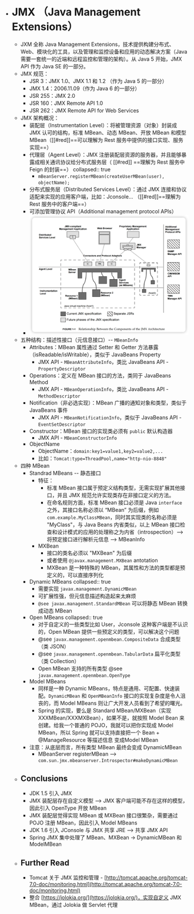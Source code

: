 - # JMX （Java Management Extensions）
	- JXM 全称 Java Management Extensions，技术提供构建分布式、Web、模块化的工具，以及管理和监控设备和应用的动态解决方案（Java 需要一套统一的近端和远程监控和管理的架构）。从 Java 5 开始，JMX API 作为 Java SE 的一部分。
	- JMX 规范：
		- JSR 3：JMX 1.0、JMX 1.1 和 1.2 （作为 Java 5 的一部分）
		- JMX 1.4：2006.11.09（作为 Java 6 的一部分）
		- JSR 255：JMX 2.0
		- JSR 160：JMX Remote API 1.0
		- JSR 262：JMX Remote API for Web Services
	- JMX 架构概况：
		- 装配层（Instrumentation Level）：将被管理资源（对象）封装成 JMX 认可的结构，标准 MBean、动态 MBean、开放 MBean 和模型 MBean（[[#red]]==可以理解为 Rest 服务中提供的接口实现、服务实现==）
		- 代理层（Agent Level）：JMX 注册装配层资源的服务器，并且能够暴露成相关通讯协议给分布式服务层（ [[#red]] ==理解为 Rest 服务中 Feign 的封装==）
		  collapsed:: true
			- `mBeanServer.registerMBean(createUserMBean(user), objectName);`
		- 分布式服务层（Distributed Services Level）：通过 JMX 连接和协议适配来实现的应用客户端，比如：Jconsole... （[[#red]]==理解为 Rest 服务中的客户端==）
		- 可添加管理协议 API（Additional management protocol APIs）
		- ![image.png](../assets/image_1681110088816_0.png)
	- 五种结构：描述性接口（元信息接口）-- `MBeanInfo`
		- Attributes：MBean 属性通过 Setter 和 Getter 方法暴露（isReadable/isWritable），类似于 JavaBeans Property
			- JMX API - `MBeanAttributeInfo`，类比 JavaBeans API - `PropertyDescriptor`
		- Operations：定义在 MBean 接口的方法，类同于 JavaBeans Method
			- JMX API - `MBeanOperationInfo`，类比 JavaBeans API - `MethodDescriptor`
		- Notification（非必选实现）：MBean 广播的通知对象和类型，类似于 JavaBeans 事件
			- JMX API - `MBeanNotificationInfo`，类似于 JavaBeans API - `EventSetDescriptor`
		- Constructor：MBean 接口的实现类必须有 `public` 默认构造器
			- JMX API - `MBeanConstructorInfo`
		- ObjectName
			- ObjectName：`domain:key1=value1,key2=value2,...`
			- 比如：`Tomcat:type=ThreadPool,name="http-nio-8848"`
	- 四种 MBean
		- Standrad MBeans -- 静态接口
			- 特征：
				- 标准 MBean 接口属于预定义结构类型，无需实现扩展其他接口，并且 JMX 规范允许实现类存在非接口定义的方法。
				- 在命名规则方面，标准 MBean 接口必须是 Java `interface` 之外，其接口名称必须以 “MBean” 为后缀，例如 `com.example.MyClassMBean`，同时其实现类的名称必须是 "MyClass"，与 Java Beans 内省类似，以上 MBean 接口检查和设计模式的应用的处理称之为内省（introspection）--> 将预定接口进行解析元信息 --> MBeanInfo
			- MXBean
				- 接口的类名必须以 "MXBean" 为后缀
				- 或者使用 `@javax.management.MXBean` antotation
				- MXBean 是一种特殊的 MBean，其属性和方法的类型都是预定义的，可以直接序列化
		- Dynamic MBeans
		  collapsed:: true
			- 需要实现 `javax.management.DynamicMBean`
			- 可扩展性强，但元信息描述构造起来太麻烦
			- `@see javax.management.StandardMBean` 可以将静态 MBean 转换成动态 MBean
		- Open MBeans
		  collapsed:: true
			- 对于自定义的一些类型比如 User，Jconsole 这种客户端是不认识的，Open MBean 提供一些预定义的类型，可以解决这个问题
			- @see `javax.management.openmbean.CompositeData` 合成类型（类 JSON）
			- @see `javax.management.openmbean.TabularData` 扁平化类型（类 Collection）
			- Open MBean 支持的所有类型 @see `javax.management.openmbean.OpenType`
		- Model MBeans
			- 同样是一种 Dynamic MBeans，特点是通用、可配置、快速装配。`DynamicMBean` 和 `OpenMBeanInfo` 接口的实现复杂度是令人沮丧的，而 Model MBeans 则让广大开发人员看到了希望的曙光。
			- Spring 的实现，要么是 Standard MBean/MXBean（实现 XXXMBean/XXXMXBean），如果不是，就按照 Model Bean 来创建。给我一个普通的 POJO，我就可以把你实现成 Model MBean，所以 Spring 就可以支持直接把一个 Bean + @ManageResource 等描述信息 变成Model MBean
		- 注意：从底层而言，所有类型 MBean 最终会变成 DynamicMBean
			- MBeanServer registerMBean --> `com.sun.jmx.mbeanserver.Introspector#makeDynamicMBean`
	- ## Conclusions
		- JDK 1.5 引入 JMX
		- JMX 装配层存在自定义模型 --> JMX 客户端可能不存在这样的模型，因此引入 OpenType 开放 MBean
		- JMX 装配层觉得实现 MBean 或 MXBean 接口很繁杂，需要通过 POJO 注册 MBean，因此引入 Model MBeans
		- JDK 1.6 引入 JConsole 与 JMX 共享 JRE --> 共享 JMX API
		- Spring JMX 集中处理了 MBean、MXBean -> DynamicMBean 和 ModelMBean
	- ## Further Read
		- Tomcat 关于 JMX 监控和管理 - [http://tomcat.apache.org/tomcat-7.0-doc/monitoring.html](http://tomcat.apache.org/tomcat-7.0-doc/monitoring.html)
		- 整合 [https://jolokia.org/](https://jolokia.org/)，实现自定义 JMX MBean，通过 Jolokia 做 Servlet 代理